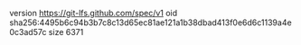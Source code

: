 version https://git-lfs.github.com/spec/v1
oid sha256:4495b6c94b3b7c8c13d65ec81ae121a1b38dbad413f0e6d6c1139a4e0c3ad57c
size 6371
